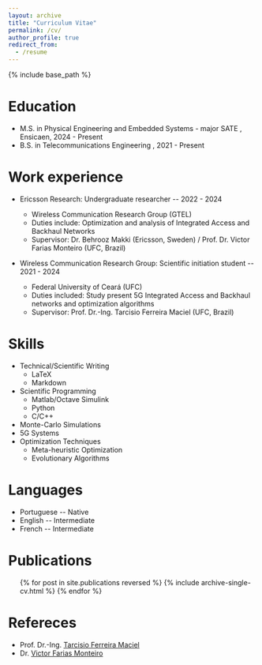 ```yaml
---
layout: archive
title: "Curriculum Vitae"
permalink: /cv/
author_profile: true
redirect_from:
  - /resume
---
```


{% include base_path %}

Education
======
* M.S. in Physical Engineering and Embedded Systems - major SATE , Ensicaen, 2024 - Present
* B.S. in Telecommunications Engineering , 2021 - Present

Work experience
======
* Ericsson Research: Undergraduate researcher -- 2022 - 2024
  * Wireless Communication Research Group (GTEL)
  * Duties include: Optimization and analysis of Integrated Access and Backhaul Networks
  * Supervisor: Dr. Behrooz Makki (Ericsson, Sweden) / Prof. Dr. Victor Farias Monteiro (UFC, Brazil)

* Wireless Communication Research Group: Scientific initiation student -- 2021 - 2024
  * Federal University of Ceará (UFC)
  * Duties included: Study present 5G Integrated Access and Backhaul networks and optimization algorithms
  * Supervisor: Prof. Dr.-Ing. Tarcisio Ferreira Maciel (UFC, Brazil)
  

Skills
======
* Technical/Scientific Writing
  * LaTeX
  * Markdown
* Scientific Programming
  * Matlab/Octave Simulink
  * Python
  * C/C++
* Monte-Carlo Simulations
* 5G Systems
* Optimization Techniques
  * Meta-heuristic Optimization
  * Evolutionary Algorithms
<!-- * Artificial Inteligence -->
<!--   * Machine Learning basics -->
<!--   * Deep Learning basics -->
<!--     * Tensorflow -->
<!--     * PyTorch  -->
<!-- * Electronic Basics -->
<!--   * ESP32 -->
<!--   * FreeRTOS -->
<!--   * Arduino -->
<!-- * Signal Processing -->
<!-- * Error Correction codes -->


Languages
======
* Portuguese -- Native
* English -- Intermediate
* French -- Intermediate

Publications
======
  <ul>{% for post in site.publications reversed %}
    {% include archive-single-cv.html %}
  {% endfor %}</ul>


<!--
Talks
======
  <ul>{% for post in site.talks reversed %}
    {% include archive-single-talk-cv.html  %}
  {% endfor %}</ul>
-->

<!-- Teaching -->
<!-- ====== -->
<!--   <ul>{% for post in site.teaching reversed %} -->
<!--     {% include archive-single-cv.html %} -->
<!--   {% endfor %}</ul> -->

Refereces
======
* Prof. Dr.-Ing. [Tarcisio Ferreira Maciel](http://tfmaciel.github.io/)
* Dr. [Victor Farias Monteiro](https://www.linkedin.com/in/victorfariasm)



<!--
Service and leadership
======
* Currently signed in to 43 different slack teams
-->
